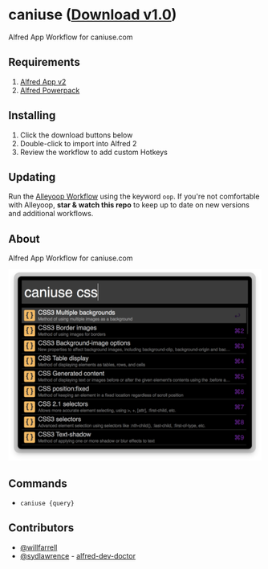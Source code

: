 caniuse ([Download v1.0](https://raw.github.com/willfarrell/alfred-caniuse-workflow/master/caniuse.alfredworkflow))
=====================

Alfred App Workflow for caniuse.com

## Requirements
1. [Alfred App v2](http://www.alfredapp.com/#download)
1. [Alfred Powerpack](https://buy.alfredapp.com/)

## Installing
1. Click the download buttons below
2. Double-click to import into Alfred 2
3. Review the workflow to add custom Hotkeys

## Updating
Run the [Alleyoop Workflow](http://www.alfredforum.com/topic/1582-alleyoop-update-alfred-workflows/) using the keyword `oop`. If you're not comfortable with Alleyoop, **star & watch this repo** to keep up to date on new versions and additional workflows.

## About
Alfred App Workflow for caniuse.com

![alt text][caniuse]

## Commands
- `caniuse {query}`

## Contributors
- [@willfarrell](https://github.com/willfarrell)
- [@sydlawrence](https://github.com/sydlawrence) - [alfred-dev-doctor](https://github.com/sydlawrence/alfred-dev-doctor)

[caniuse]: ./screenshots/caniuse.png "Sample search"